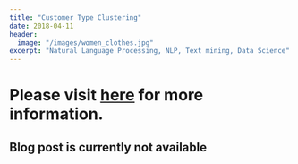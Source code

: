 ```yaml
---
title: "Customer Type Clustering"
date: 2018-04-11
header:
  image: "/images/women_clothes.jpg"
excerpt: "Natural Language Processing, NLP, Text mining, Data Science"
---
```


# Please visit [here](https://github.com/ryan-kttam/women_clothing) for more information.

## Blog post is currently not available
